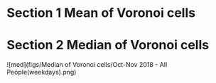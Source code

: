 # Section 1 Mean of Voronoi cells
# Section 2 Median of Voronoi cells

![med](figs/Median of Voronoi cells/Oct-Nov 2018 - All People(weekdays).png)
